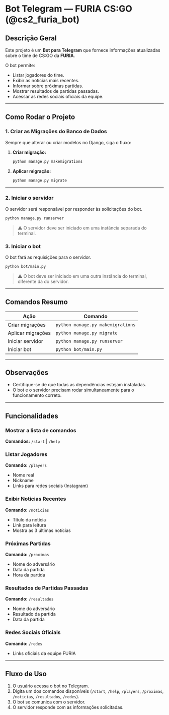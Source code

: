 # Bot Telegram — FURIA CS:GO (@cs2_furia_bot)

## Descrição Geral

Este projeto é um **Bot para Telegram** que fornece informações atualizadas sobre o time de CS:GO da **FURIA**.

O bot permite:

- Listar jogadores do time.
- Exibir as notícias mais recentes.
- Informar sobre próximas partidas.
- Mostrar resultados de partidas passadas.
- Acessar as redes sociais oficiais da equipe.

---

## Como Rodar o Projeto

### 1. Criar as Migrações do Banco de Dados

Sempre que alterar ou criar modelos no Django, siga o fluxo:

1. **Criar migração:**

   ```bash
   python manage.py makemigrations
   ```

2. **Aplicar migração:**
   ```bash
   python manage.py migrate
   ```

---

### 2. Iniciar o servidor

O servidor será responsável por responder às solicitações do bot.

```bash
python manage.py runserver
```

> ⚠️ O servidor deve ser iniciado em uma instância separada do terminal.

### 3. Iniciar o bot

O bot fará as requisições para o servidor.

```bash
python bot/main.py
```

> ⚠️ O bot deve ser iniciado em uma outra instância do terminal, diferente da do servidor.

---

## Comandos Resumo

| Ação              | Comando                           |
| ----------------- | --------------------------------- |
| Criar migrações   | `python manage.py makemigrations` |
| Aplicar migrações | `python manage.py migrate`        |
| Iniciar servidor  | `python manage.py runserver`      |
| Iniciar bot       | `python bot/main.py`              |

---

## Observações

- Certifique-se de que todas as dependências estejam instaladas.
- O bot e o servidor precisam rodar simultaneamente para o funcionamento correto.

---

## Funcionalidades

### Mostrar a lista de comandos

**Comandos:** `/start` | `/help`

### Listar Jogadores

**Comando:** `/players`

- Nome real
- Nickname
- Links para redes sociais (Instagram)

### Exibir Notícias Recentes

**Comando:** `/noticias`

- Título da notícia
- Link para leitura
- Mostra as 3 últimas notícias

### Próximas Partidas

**Comando:** `/proximas`

- Nome do adversário
- Data da partida
- Hora da partida

### Resultados de Partidas Passadas

**Comando:** `/resultados`

- Nome do adversário
- Resultado da partida
- Data da partida

### Redes Sociais Oficiais

**Comando:** `/redes`

- Links oficiais da equipe FURIA

---

## Fluxo de Uso

1. O usuário acessa o bot no Telegram.
2. Digita um dos comandos disponíveis (`/start`, `/help`, `/players`, `/proximas`, `/noticias`, `/resultados`, `/redes`).
3. O bot se comunica com o servidor.
4. O servidor responde com as informações solicitadas.
